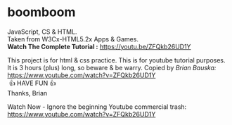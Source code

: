 # boomboom

JavaScript, CS & HTML.  
Taken from W3Cx-HTML5.2x Apps & Games.  
**Watch The Complete Tutorial :** https://youtu.be/ZFQkb26UD1Y

This project is for html & css practice. This is for youtube tutorial purposes.
It is 3 hours (plus) long, so beware & be warry.
Copied by _Brian Bauska:_ https://www.youtube.com/watch?v=ZFQkb26UD1Y  
 👍 HAVE FUN 👍  
Thanks, Brian

Watch Now - Ignore the beginning Youtube commercial trash: https://www.youtube.com/watch?v=ZFQkb26UD1Y
